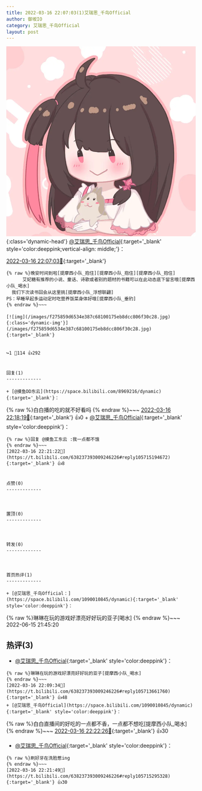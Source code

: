 ```yaml
---
title: 2022-03-16 22:07:03(1)艾瑞思_千鸟Official
author: 御坂IO
category: 艾瑞思_千鸟Official
layout: post
---
```


![img](/images/7e08840c56f251de28bdf766b647bd5fe9a5d50a.jpg){:class='dynamic-head'}
[@艾瑞思_千鸟Official](https://space.bilibili.com/1090010845/dynamic){:target='_blank' style='color:deeppink;vertical-align: middle;'}：

[2022-03-16 22:07:03🔗](https://t.bilibili.com/638237393009246226){:target='_blank'}

~~~
{% raw %}晚安时间到啦[提摩西小队_抱住][提摩西小队_抱住][提摩西小队_抱住]
      艾妃糖有推荐的小说、童话、诗歌或者别的题材的书籍可以在此动态底下留言哦[提摩西小队_喝水]
  我们下次读书回会从这里挑[提摩西小队_浮想联翩]
PS：早睡早起多运动定时吃营养饭菜身体好哦[提摩西小队_垂钓]
{% endraw %}~~~

[![img](/images/f275859d6534e387c68100175eb8dcc806f30c28.jpg){:class='dynamic-img'}](/images/f275859d6534e387c68100175eb8dcc806f30c28.jpg){:target='_blank'}


↪️1 💬114 👍292


回复(1)
-------------

+ [@摸鱼DD东云](https://space.bilibili.com/8969216/dynamic){:target='_blank'}：
~~~
{% raw %}白白播的吃的就不好看吗
{% endraw %}~~~
[2022-03-16 22:18:19🔗](https://t.bilibili.com/638237393009246226#reply105714891744){:target='_blank'} 👍0
    + [@艾瑞思_千鸟Official](https://space.bilibili.com/1090010845/dynamic){:target='_blank' style='color:deeppink'}：
~~~
{% raw %}回复 @摸鱼工东云 :我一点都不饿
{% endraw %}~~~
[2022-03-16 22:21:22🔗](https://t.bilibili.com/638237393009246226#reply105715194672){:target='_blank'} 👍8


点赞(0)
-------------



置顶(0)
-------------



转发(0)
-------------



首页热评(1)
-------------

+ [@艾瑞思_千鸟Official：](https://space.bilibili.com/1090010845/dynamic){:target='_blank' style='color:deeppink'}：
~~~
{% raw %}琳琳在玩的游戏好漂亮好好玩的亚子[喝水]
{% endraw %}~~~
2022-06-15 21:45:20


热评(3)
-------------

+ [@艾瑞思_千鸟Official](https://space.bilibili.com/1090010845/dynamic){:target='_blank' style='color:deeppink'}：
~~~
{% raw %}琳琳在玩的游戏好漂亮好好玩的亚子[提摩西小队_喝水]
{% endraw %}~~~
[2022-03-16 22:09:34🔗](https://t.bilibili.com/638237393009246226#reply105713661760){:target='_blank'} 👍48
+ [@艾瑞思_千鸟Official](https://space.bilibili.com/1090010845/dynamic){:target='_blank' style='color:deeppink'}：
~~~
{% raw %}白白直播间的好吃的一点都不香，一点都不想吃[提摩西小队_喝水]
{% endraw %}~~~
[2022-03-16 22:22:26🔗](https://t.bilibili.com/638237393009246226#reply105715325456){:target='_blank'} 👍30
+ [@艾瑞思_千鸟Official](https://space.bilibili.com/1090010845/dynamic){:target='_blank' style='color:deeppink'}：
~~~
{% raw %}刷好牙在洗脸惹ing
{% endraw %}~~~
[2022-03-16 22:21:49🔗](https://t.bilibili.com/638237393009246226#reply105715295328){:target='_blank'} 👍30


